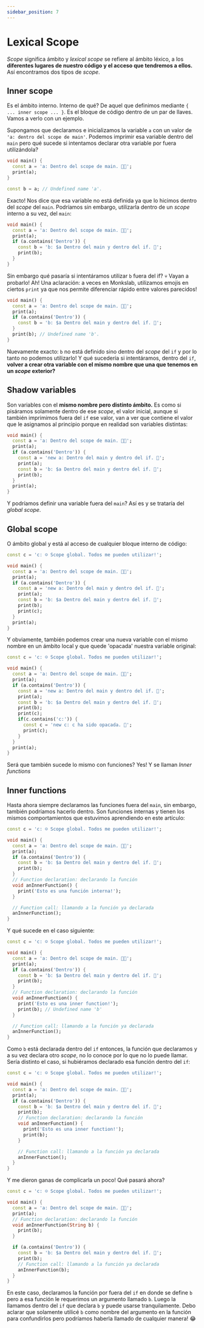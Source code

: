 ```yaml
---
sidebar_position: 7
---
```


# Lexical Scope

_Scope_ significa ámbito y _lexical scope_ se refiere al ámbito léxico, a los __diferentes lugares de nuestro código y el acceso que tendremos a ellos.__ Así encontramos dos tipos de _scope_.

## Inner scope

Es el ámbito interno. Interno de qué? De aquel que definimos mediante `{ ... inner scope ... }`. Es el bloque de código dentro de un par de llaves. Vamos a verlo con un ejemplo.

Supongamos que declaramos e inicializamos la variable `a` con un valor de `'a: dentro del scope de main'`. Podemos imprimir esa variable dentro del `main` pero qué sucede si intentamos declarar otra variable por fuera utilizándola?

```dart
void main() {
  const a = 'a: Dentro del scope de main. 💃🏼';
  print(a);
}

const b = a; // Undefined name 'a'.
```

Exacto! Nos dice que esa variable no está definida ya que lo hicimos dentro del _scope_ del `main`. Podríamos sin embargo, utilizarla dentro de un _scope_ interno a su vez, del `main`:

```dart
void main() {
  const a = 'a: Dentro del scope de main. 💃🏼';
  print(a);
  if (a.contains('Dentro')) {
    const b = 'b: $a Dentro del main y dentro del if. 🍉';
    print(b);
  }
}
```

Sin embargo qué pasaría si intentáramos utilizar `b` fuera del if? 💀 Vayan a probarlo! Ah! Una aclaración: a veces en Monkslab, utilizamos emojis en ciertos `print` ya que nos permite diferenciar rápido entre valores parecidos!

```dart
void main() {
  const a = 'a: Dentro del scope de main. 💃🏼';
  print(a);
  if (a.contains('Dentro')) {
    const b = 'b: $a Dentro del main y dentro del if. 🍉';
  }
  print(b); // Undefined name 'b'.
}
```

Nuevamente exacto: `b` no está definido sino dentro del _scope_ del `if` y por lo tanto no podemos utilizarlo! Y qué sucedería si intentáramos, dentro del `if`, __volver a crear otra variable con el mismo nombre que una que tenemos en un _scope_ exterior?__

## Shadow variables

Son variables con el __mismo nombre pero distinto ámbito.__ Es como si pisáramos solamente dentro de ese _scope_, el valor inicial, aunque si también imprimimos fuera del `if` ese valor, van a ver que contiene el valor que le asignamos al principio porque en realidad son variables distintas:

```dart
void main() {
  const a = 'a: Dentro del scope de main. 💃🏼';
  print(a);
  if (a.contains('Dentro')) {
    const a = 'new a: Dentro del main y dentro del if. 🚧';
    print(a);
    const b = 'b: $a Dentro del main y dentro del if. 🍉';
    print(b);
  }
  print(a);
}
```

Y podríamos definir una variable fuera del `main`? Así es y se trataría del _global scope_.

## Global scope

O ámbito global y está al acceso de cualquier bloque interno de código:

```dart
const c = 'c: ☺️ Scope global. Todos me pueden utilizar!';

void main() {
  const a = 'a: Dentro del scope de main. 💃🏼';
  print(a);
  if (a.contains('Dentro')) {
    const a = 'new a: Dentro del main y dentro del if. 🚧';
    print(a);
    const b = 'b: $a Dentro del main y dentro del if. 🍉';
    print(b);
    print(c);
  }
  print(a);
}
```

Y obviamente, también podemos crear una nueva variable con el mismo nombre en un ámbito local y que quede 'opacada' nuestra variable original:

```dart
const c = 'c: ☺️ Scope global. Todos me pueden utilizar!';

void main() {
  const a = 'a: Dentro del scope de main. 💃🏼';
  print(a);
  if (a.contains('Dentro')) {
    const a = 'new a: Dentro del main y dentro del if. 🚧';
    print(a);
    const b = 'b: $a Dentro del main y dentro del if. 🍉';
    print(b);
    print(c);
    if(c.contains('c:')) {
      const c = 'new c: c ha sido opacada. 👤';
      print(c);
    }
  }
  print(a);
}
```

Será que también sucede lo mismo con funciones? Yes! Y se llaman _Inner functions_

## Inner functions

Hasta ahora siempre declaramos las funciones fuera del `main`, sin embargo, también podríamos hacerlo dentro. Son funciones internas  y tienen los mismos comportamientos que estuvimos aprendiendo en este artículo:

```dart
const c = 'c: ☺️ Scope global. Todos me pueden utilizar!';

void main() {
  const a = 'a: Dentro del scope de main. 💃🏼';
  print(a);
  if (a.contains('Dentro')) {
    const b = 'b: $a Dentro del main y dentro del if. 🍉';
    print(b);
  }
  // Function declaration: declarando la función
  void anInnerFunction() {
    print('Esto es una función interna!');
  }

  // Function call: llamando a la función ya declarada
  anInnerFunction();
}
```

Y qué sucede en el caso siguiente:

```dart
const c = 'c: ☺️ Scope global. Todos me pueden utilizar!';

void main() {
  const a = 'a: Dentro del scope de main. 💃🏼';
  print(a);
  if (a.contains('Dentro')) {
    const b = 'b: $a Dentro del main y dentro del if. 🍉';
    print(b);
  }
  // Function declaration: declarando la función
  void anInnerFunction() {
    print('Esto es una inner function!');
    print(b); // Undefined name 'b'
  }

  // Function call: llamando a la función ya declarada
  anInnerFunction();
}
```

Como `b` está declarada dentro del `if` entonces, la función que declaramos y a su vez declara otro _scope_, no lo conoce por lo que no lo puede llamar. Sería distinto el caso, si hubiéramos declarado esa función dentro del `if`:

```dart
const c = 'c: ☺️ Scope global. Todos me pueden utilizar!';

void main() {
  const a = 'a: Dentro del scope de main. 💃🏼';
  print(a);
  if (a.contains('Dentro')) {
    const b = 'b: $a Dentro del main y dentro del if. 🍉';
    print(b);
    // Function declaration: declarando la función
    void anInnerFunction() {
      print('Esto es una inner function!');
      print(b);
    }

    // Function call: llamando a la función ya declarada
    anInnerFunction();
  }
}
```

Y me dieron ganas de complicarla un poco! Qué pasará ahora?

```dart
const c = 'c: ☺️ Scope global. Todos me pueden utilizar!';

void main() {
  const a = 'a: Dentro del scope de main. 💃🏼';
  print(a);
  // Function declaration: declarando la función
  void anInnerFunction(String b) {
    print(b);
  }

  if (a.contains('Dentro')) {
    const b = 'b: $a Dentro del main y dentro del if. 🍉';
    print(b);
    // Function call: llamando a la función ya declarada
    anInnerFunction(b);
  }
}
```

En este caso, declaramos la función por fuera del `if` en donde se define `b` pero a esa función le requerimos un argumento llamado `b`. Luego la llamamos dentro del `if` que declara `b` y puede usarse tranquilamente. Debo aclarar que solamente utilicé `b` como nombre del argumento en la función para confundirlos pero podríamos haberla llamado de cualquier manera! 😂

